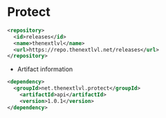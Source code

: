 # Protect
````xml
<repository>
  <id>releases</id>
  <name>thenextlvl</name>
  <url>https://repo.thenextlvl.net/releases</url>
</repository>
````
- Artifact information
````xml
<dependency>
  <groupId>net.thenextlvl.protect</groupId>
    <artifactId>api</artifactId>
    <version>1.0.1</version>
</dependency>
````
